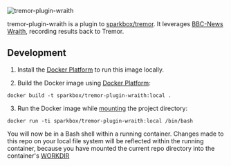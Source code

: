 ![tremor-plugin-wraith](http://i.imgur.com/DUomwIl.jpg)

tremor-plugin-wraith is a plugin to [sparkbox/tremor]. It leverages
[BBC-News Wraith], recording results back to Tremor.

## Development

1. Install the [Docker Platform] to run this image locally.

2. Build the Docker image using [Docker Platform]:

  ```
  docker build -t sparkbox/tremor-plugin-wraith:local .
  ```

3. Run the Docker image while [mounting] the project directory:

  ```
  docker run -ti sparkbox/tremor-plugin-wraith:local /bin/bash
  ```

You will now be in a Bash shell within a running container. Changes made to
this repo on your local file system will be reflected within the running
container, because you have mounted the current repo directory into the
container's [WORKDIR]


[BBC-News Wraith]: https://github.com/BBC-News/wraith
[mounting]: https://docs.docker.com/engine/tutorials/dockervolumes/#/mount-a-host-directory-as-a-data-volume
[WORKDIR]: https://docs.docker.com/engine/reference/builder/#workdir
[sparkbox/tremor]: https://github.com/sparkbox/tremor
[Docker Platform]: https://www.docker.com/products/overview

